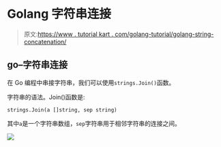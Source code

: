 # Golang 字符串连接

> 原文:[https://www . tutorial kart . com/golang-tutorial/golang-string-concatenation/](https://www.tutorialkart.com/golang-tutorial/golang-string-concatenation/)

## go–字符串连接

在 Go 编程中串接字符串，我们可以使用`strings.Join()`函数。

字符串的语法。Join()函数是:

```
strings.Join(a []string, sep string)
```

其中`a`是一个字符串数组，`sep`字符串用于相邻字符串的连接之间。

[![](../Images/925da31b32d6bc3827932f6c8afb11bb.png)](https://www.tutorialkart.com/)